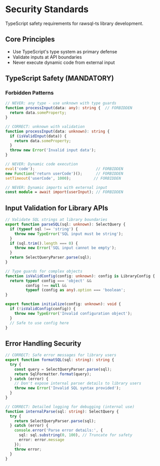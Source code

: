 # Security Standards

TypeScript safety requirements for rawsql-ts library development.

## Core Principles
- Use TypeScript's type system as primary defense
- Validate inputs at API boundaries  
- Never execute dynamic code from external input

## TypeScript Safety (MANDATORY)

### Forbidden Patterns
```typescript
// NEVER: any type - use unknown with type guards
function processInput(data: any): string {  // FORBIDDEN
  return data.someProperty;
}

// CORRECT: unknown with validation
function processInput(data: unknown): string {
  if (isValidInput(data)) {
    return data.someProperty;
  }
  throw new Error('Invalid input data');
}

// NEVER: Dynamic code execution
eval('code');                           // FORBIDDEN
new Function('return userCode')();      // FORBIDDEN
setTimeout('userCode', 1000);          // FORBIDDEN

// NEVER: Dynamic imports with external input  
const module = await import(userInput); // FORBIDDEN
```

## Input Validation for Library APIs

```typescript
// Validate SQL strings at library boundaries
export function parseSQL(sql: unknown): SelectQuery {
  if (typeof sql !== 'string') {
    throw new TypeError('SQL input must be string');
  }
  if (sql.trim().length === 0) {
    throw new Error('SQL input cannot be empty');
  }
  return SelectQueryParser.parse(sql);
}

// Type guards for complex objects
function isValidConfig(config: unknown): config is LibraryConfig {
  return typeof config === 'object' && 
         config !== null &&
         typeof (config as any).option === 'boolean';
}

export function initialize(config: unknown): void {
  if (!isValidConfig(config)) {
    throw new TypeError('Invalid configuration object');
  }
  // Safe to use config here
}
```

## Error Handling Security

```typescript
// CORRECT: Safe error messages for library users
export function formatSQL(sql: string): string {
  try {
    const query = SelectQueryParser.parse(sql);
    return SqlFormatter.format(query);
  } catch (error) {
    // Don't expose internal parser details to library users
    throw new Error('Invalid SQL syntax provided');
  }
}

// CORRECT: Detailed logging for debugging (internal use)
function internalParse(sql: string): SelectQuery {
  try {
    return SelectQueryParser.parse(sql);
  } catch (error) {
    console.error('Parse error details:', {
      sql: sql.substring(0, 100), // Truncate for safety
      error: error.message
    });
    throw error;
  }
}
```